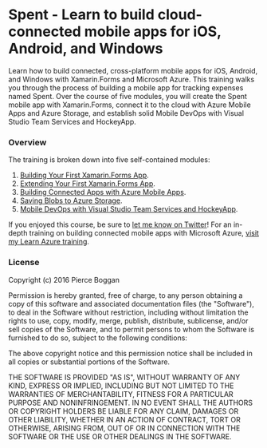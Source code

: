# Spent - Learn to build cloud-connected mobile apps for iOS, Android, and Windows
Learn how to build connected, cross-platform mobile apps for iOS, Android, and Windows with Xamarin.Forms and Microsoft Azure. This training walks you through the process of building a mobile app for tracking expenses named Spent. Over the course of five modules, you will create the Spent mobile app with Xamarin.Forms, connect it to the cloud with Azure Mobile Apps and Azure Storage, and establish solid Mobile DevOps with Visual Studio Team Services and HockeyApp.

### Overview
The training is broken down into five self-contained modules:

1. [Building Your First Xamarin.Forms App](/modules/module-1/).
2. [Extending Your First Xamarin.Forms App](/modules/module-2/).
3. [Building Connected Apps with Azure Mobile Apps](/modules/module-3/).
4. [Saving Blobs to Azure Storage](/modules/module-4/).
5. [Mobile DevOps with Visual Studio Team Services and HockeyApp](/modules/module-5/).

If you enjoyed this course, be sure to [let me know on Twitter](https://www.twitter.com/pierceboggan)! For an in-depth training on building connected mobile apps with Microsoft Azure, [visit my Learn Azure training](https://github.com/pierceboggan/learn-azure).

### License
Copyright (c) 2016 Pierce Boggan

Permission is hereby granted, free of charge, to any person obtaining a copy of this software and associated documentation files (the "Software"), to deal in the Software without restriction, including without limitation the rights to use, copy, modify, merge, publish, distribute, sublicense, and/or sell copies of the Software, and to permit persons to whom the Software is furnished to do so, subject to the following conditions:

The above copyright notice and this permission notice shall be included in all copies or substantial portions of the Software.

THE SOFTWARE IS PROVIDED "AS IS", WITHOUT WARRANTY OF ANY KIND, EXPRESS OR IMPLIED, INCLUDING BUT NOT LIMITED TO THE WARRANTIES OF MERCHANTABILITY, FITNESS FOR A PARTICULAR PURPOSE AND NONINFRINGEMENT. IN NO EVENT SHALL THE AUTHORS OR COPYRIGHT HOLDERS BE LIABLE FOR ANY CLAIM, DAMAGES OR OTHER LIABILITY, WHETHER IN AN ACTION OF CONTRACT, TORT OR OTHERWISE, ARISING FROM, OUT OF OR IN CONNECTION WITH THE SOFTWARE OR THE USE OR OTHER DEALINGS IN THE SOFTWARE.
